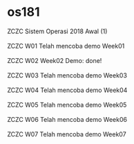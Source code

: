 # os181
ZCZC Sistem Operasi 2018 Awal (1)</br>
</br>
ZCZC W01 Telah mencoba demo Week01</br>
</br>
ZCZC W02 Week02 Demo: done!</br>
</br>
ZCZC W03 Telah mencoba demo Week03</br>
</br>
ZCZC W04 Telah mencoba demo Week04</br>
</br>
ZCZC W05 Telah mencoba demo Week05</br>
</br>
ZCZC W06 Telah mencoba demo Week06</br>
</br>
ZCZC W07 Telah mencoba demo Week07</br>
</br>
